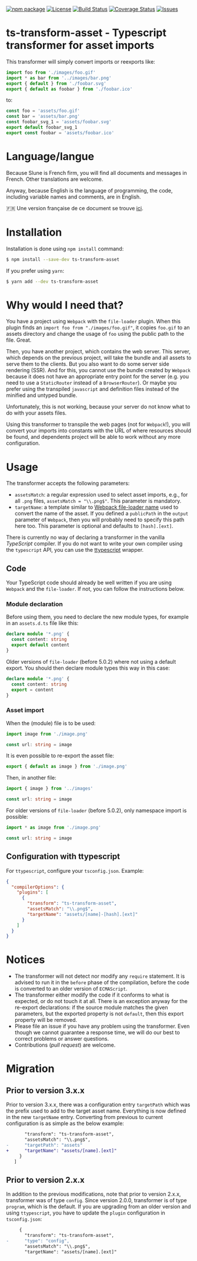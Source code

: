 [![npm package](https://badge.fury.io/js/ts-transform-asset.svg)](https://www.npmjs.com/package/ts-transform-asset)
[![License](https://img.shields.io/github/license/slune-org/ts-transform-asset.svg)](https://github.com/slune-org/ts-transform-asset/blob/master/LICENSE)
[![Build Status](https://travis-ci.org/slune-org/ts-transform-asset.svg?branch=master)](https://travis-ci.org/slune-org/ts-transform-asset)
[![Coverage Status](https://coveralls.io/repos/github/slune-org/ts-transform-asset/badge.svg?branch=master)](https://coveralls.io/github/slune-org/ts-transform-asset?branch=master)
[![Issues](https://img.shields.io/github/issues/slune-org/ts-transform-asset.svg)](https://github.com/slune-org/ts-transform-asset/issues)

# ts-transform-asset - Typescript transformer for asset imports

This transformer will simply convert imports or reexports like:

```typescript
import foo from './images/foo.gif'
import * as bar from '../images/bar.png'
export { default } from './foobar.svg'
export { default as foobar } from './foobar.ico'
```

to:

```typescript
const foo = 'assets/foo.gif'
const bar = 'assets/bar.png'
const foobar_svg_1 = 'assets/foobar.svg'
export default foobar_svg_1
export const foobar = 'assets/foobar.ico'
```

# Language/langue

Because Slune is French firm, you will find all documents and messages in French. Other translations are welcome.

Anyway, because English is the language of programming, the code, including variable names and comments, are in English.

:fr: Une version française de ce document se trouve [ici](doc/fr/README.md).

# Installation

Installation is done using `npm install` command:

```bash
$ npm install --save-dev ts-transform-asset
```

If you prefer using `yarn`:

```bash
$ yarn add --dev ts-transform-asset
```

# Why would I need that?

You have a project using `Webpack` with the `file-loader` plugin. When this plugin finds an `import foo from "./images/foo.gif"`, it copies `foo.gif` to an assets directory and change the usage of `foo` using the public path to the file. Great.

Then, you have another project, which contains the web server. This server, which depends on the previous project, will take the bundle and all assets to serve them to the clients. But you also want to do some server side rendering (SSR). And for this, you cannot use the bundle created by `Webpack` because it does not have an appropriate entry point for the server (e.g. you need to use a `StaticRouter` instead of a `BrowserRouter`). Or maybe you prefer using the transpiled `javascript` and definition files instead of the minified and untyped bundle.

Unfortunately, this is not working, because your server do not know what to do with your assets files.

Using this transformer to transpile the web pages (not for `Webpack`!), you will convert your imports into constants with the URL of where resources should be found, and dependents project will be able to work without any more configuration.

# Usage

The transformer accepts the following parameters:

- `assetsMatch`: a regular expression used to select asset imports, e.g., for all `.png` files, `assetsMatch = "\\.png$"`. This parameter is mandatory.
- `targetName`: a template similar to [Webpack file-loader name](https://webpack.js.org/loaders/file-loader/#name) used to convert the name of the asset. If you defined a `publicPath` in the `output` parameter of `Webpack`, then you will probably need to specify this path here too. This parameter is optional and defaults to `[hash].[ext]`.

There is currently no way of declaring a transformer in the vanilla _TypeScript_ compiler. If you do not want to write your own compiler using the `typescript` API, you can use the [ttypescript](https://www.npmjs.com/package/ttypescript) wrapper.

## Code

Your TypeScript code should already be well written if you are using `Webpack` and the `file-loader`. If not, you can follow the instructions below.

### Module declaration

Before using them, you need to declare the new module types, for example in an `assets.d.ts` file like this:

```typescript
declare module '*.png' {
  const content: string
  export default content
}
```

Older versions of `file-loader` (before 5.0.2) where not using a default export. You should then declare module types this way in this case:

```typescript
declare module '*.png' {
  const content: string
  export = content
}
```

### Asset import

When the (module) file is to be used:

```typescript
import image from './image.png'

const url: string = image
```

It is even possible to re-export the asset file:

```typescript
export { default as image } from './image.png'
```

Then, in another file:

```typescript
import { image } from '../images'

const url: string = image
```

For older versions of `file-loader` (before 5.0.2), only namespace import is possible:

```typescript
import * as image from './image.png'

const url: string = image
```

## Configuration with ttypescript

For `ttypescript`, configure your `tsconfig.json`. Example:

```json
{
  "compilerOptions": {
    "plugins": [
      {
        "transform": "ts-transform-asset",
        "assetsMatch": "\\.png$",
        "targetName": "assets/[name]-[hash].[ext]"
      }
    ]
  }
}
```

# Notices

- The transformer will not detect nor modify any `require` statement. It is advised to run it in the `before` phase of the compilation, before the code is converted to an older version of `ECMAScript`.
- The transformer either modify the code if it conforms to what is expected, or do not touch it at all. There is an exception anyway for the re-export declarations: if the source module matches the given parameters, but the exported property is not `default`, then this export property will be removed.
- Please file an issue if you have any problem using the transformer. Even though we cannot guarantee a response time, we will do our best to correct problems or answer questions.
- Contributions (_pull request_) are welcome.

# Migration

## Prior to version 3.x.x

Prior to version 3.x.x, there was a configuration entry `targetPath` which was the prefix used to add to the target asset name. Everything is now defined in the new `targetName` entry. Converting from previous to current configuration is as simple as the below example:

```diff
       "transform": "ts-transform-asset",
       "assetsMatch": "\\.png$",
-      "targetPath": "assets"
+      "targetName": "assets/[name].[ext]"
     }
   ]
```

## Prior to version 2.x.x

In addition to the previous modifications, note that prior to version 2.x.x, transformer was of type `config`. Since version 2.0.0, transformer is of type `program`, which is the default. If you are upgrading from an older version and using `ttypescript`, you have to update the `plugin` configuration in `tsconfig.json`:

```diff
     {
       "transform": "ts-transform-asset",
-      "type": "config",
       "assetsMatch": "\\.png$",
       "targetName": "assets/[name].[ext]"
```
